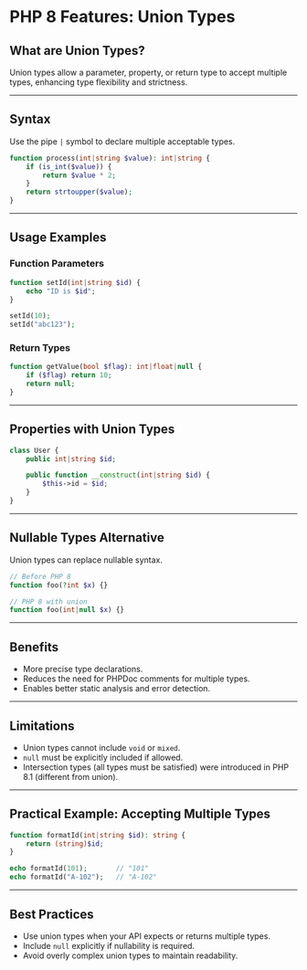 # PHP 8 Features: Union Types

## What are Union Types?

Union types allow a parameter, property, or return type to accept multiple types, enhancing type flexibility and strictness.

------

## Syntax

Use the pipe `|` symbol to declare multiple acceptable types.

```php
function process(int|string $value): int|string {
    if (is_int($value)) {
        return $value * 2;
    }
    return strtoupper($value);
}
```

------

## Usage Examples

### Function Parameters

```php
function setId(int|string $id) {
    echo "ID is $id";
}

setId(10);
setId("abc123");
```

### Return Types

```php
function getValue(bool $flag): int|float|null {
    if ($flag) return 10;
    return null;
}
```

------

## Properties with Union Types

```php
class User {
    public int|string $id;

    public function __construct(int|string $id) {
        $this->id = $id;
    }
}
```

------

## Nullable Types Alternative

Union types can replace nullable syntax.

```php
// Before PHP 8
function foo(?int $x) {}

// PHP 8 with union
function foo(int|null $x) {}
```

------

## Benefits

- More precise type declarations.
- Reduces the need for PHPDoc comments for multiple types.
- Enables better static analysis and error detection.

------

## Limitations

- Union types cannot include `void` or `mixed`.
- `null` must be explicitly included if allowed.
- Intersection types (all types must be satisfied) were introduced in PHP 8.1 (different from union).

------

## Practical Example: Accepting Multiple Types

```php
function formatId(int|string $id): string {
    return (string)$id;
}

echo formatId(101);       // "101"
echo formatId("A-102");   // "A-102"
```

------

## Best Practices

- Use union types when your API expects or returns multiple types.
- Include `null` explicitly if nullability is required.
- Avoid overly complex union types to maintain readability.